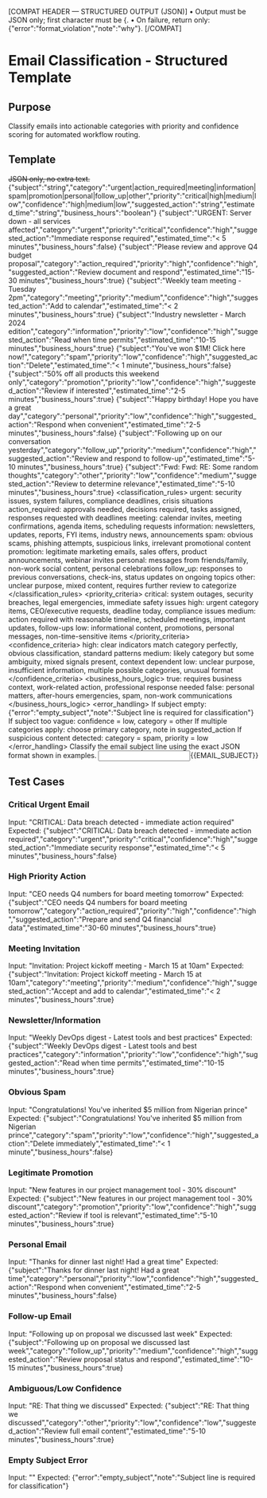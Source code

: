 [COMPAT HEADER — STRUCTURED OUTPUT (JSON)]
• Output must be JSON only; first character must be {.
• On failure, return only: {"error":"format_violation","note":"why"}.
[/COMPAT]

# Email Classification - Structured Template

## Purpose

Classify emails into actionable categories with priority and confidence scoring for automated workflow routing.

## Template

<s>JSON only, no extra text.</s>
<schema>{"subject":"string","category":"urgent|action_required|meeting|information|spam|promotion|personal|follow_up|other","priority":"critical|high|medium|low","confidence":"high|medium|low","suggested_action":"string","estimated_time":"string","business_hours":"boolean"}</schema>
<examples>
{"subject":"URGENT: Server down - all services affected","category":"urgent","priority":"critical","confidence":"high","suggested_action":"Immediate response required","estimated_time":"< 5 minutes","business_hours":false}
{"subject":"Please review and approve Q4 budget proposal","category":"action_required","priority":"high","confidence":"high","suggested_action":"Review document and respond","estimated_time":"15-30 minutes","business_hours":true}
{"subject":"Weekly team meeting - Tuesday 2pm","category":"meeting","priority":"medium","confidence":"high","suggested_action":"Add to calendar","estimated_time":"< 2 minutes","business_hours":true}
{"subject":"Industry newsletter - March 2024 edition","category":"information","priority":"low","confidence":"high","suggested_action":"Read when time permits","estimated_time":"10-15 minutes","business_hours":true}
{"subject":"You've won $1M! Click here now!","category":"spam","priority":"low","confidence":"high","suggested_action":"Delete","estimated_time":"< 1 minute","business_hours":false}
{"subject":"50% off all products this weekend only","category":"promotion","priority":"low","confidence":"high","suggested_action":"Review if interested","estimated_time":"2-5 minutes","business_hours":true}
{"subject":"Happy birthday! Hope you have a great day","category":"personal","priority":"low","confidence":"high","suggested_action":"Respond when convenient","estimated_time":"2-5 minutes","business_hours":false}
{"subject":"Following up on our conversation yesterday","category":"follow_up","priority":"medium","confidence":"high","suggested_action":"Review and respond to follow-up","estimated_time":"5-10 minutes","business_hours":true}
{"subject":"Fwd: Fwd: RE: Some random thoughts","category":"other","priority":"low","confidence":"medium","suggested_action":"Review to determine relevance","estimated_time":"5-10 minutes","business_hours":true}
</examples>
<classification_rules>
urgent: security issues, system failures, compliance deadlines, crisis situations
action_required: approvals needed, decisions required, tasks assigned, responses requested with deadlines
meeting: calendar invites, meeting confirmations, agenda items, scheduling requests
information: newsletters, updates, reports, FYI items, industry news, announcements
spam: obvious scams, phishing attempts, suspicious links, irrelevant promotional content
promotion: legitimate marketing emails, sales offers, product announcements, webinar invites
personal: messages from friends/family, non-work social content, personal celebrations
follow_up: responses to previous conversations, check-ins, status updates on ongoing topics
other: unclear purpose, mixed content, requires further review to categorize
</classification_rules>
<priority_criteria>
critical: system outages, security breaches, legal emergencies, immediate safety issues
high: urgent category items, CEO/executive requests, deadline today, compliance issues
medium: action required with reasonable timeline, scheduled meetings, important updates, follow-ups
low: informational content, promotions, personal messages, non-time-sensitive items
</priority_criteria>
<confidence_criteria>
high: clear indicators match category perfectly, obvious classification, standard patterns
medium: likely category but some ambiguity, mixed signals present, context dependent
low: unclear purpose, insufficient information, multiple possible categories, unusual format
</confidence_criteria>
<business_hours_logic>
true: requires business context, work-related action, professional response needed
false: personal matters, after-hours emergencies, spam, non-work communications
</business_hours_logic>
<error_handling>
If subject empty: {"error":"empty_subject","note":"Subject line is required for classification"}
If subject too vague: confidence = low, category = other
If multiple categories apply: choose primary category, note in suggested_action
If suspicious content detected: category = spam, priority = low
</error_handling>
<task>Classify the email subject line using the exact JSON format shown in examples.</task>
<input>{{EMAIL_SUBJECT}}</input>

## Test Cases

### Critical Urgent Email

Input: "CRITICAL: Data breach detected - immediate action required"
Expected: {"subject":"CRITICAL: Data breach detected - immediate action required","category":"urgent","priority":"critical","confidence":"high","suggested_action":"Immediate security response","estimated_time":"< 5 minutes","business_hours":false}

### High Priority Action

Input: "CEO needs Q4 numbers for board meeting tomorrow"
Expected: {"subject":"CEO needs Q4 numbers for board meeting tomorrow","category":"action_required","priority":"high","confidence":"high","suggested_action":"Prepare and send Q4 financial data","estimated_time":"30-60 minutes","business_hours":true}

### Meeting Invitation

Input: "Invitation: Project kickoff meeting - March 15 at 10am"
Expected: {"subject":"Invitation: Project kickoff meeting - March 15 at 10am","category":"meeting","priority":"medium","confidence":"high","suggested_action":"Accept and add to calendar","estimated_time":"< 2 minutes","business_hours":true}

### Newsletter/Information

Input: "Weekly DevOps digest - Latest tools and best practices"
Expected: {"subject":"Weekly DevOps digest - Latest tools and best practices","category":"information","priority":"low","confidence":"high","suggested_action":"Read when time permits","estimated_time":"10-15 minutes","business_hours":true}

### Obvious Spam

Input: "Congratulations! You've inherited $5 million from Nigerian prince"
Expected: {"subject":"Congratulations! You've inherited $5 million from Nigerian prince","category":"spam","priority":"low","confidence":"high","suggested_action":"Delete immediately","estimated_time":"< 1 minute","business_hours":false}

### Legitimate Promotion

Input: "New features in our project management tool - 30% discount"
Expected: {"subject":"New features in our project management tool - 30% discount","category":"promotion","priority":"low","confidence":"high","suggested_action":"Review if tool is relevant","estimated_time":"5-10 minutes","business_hours":true}

### Personal Email

Input: "Thanks for dinner last night! Had a great time"
Expected: {"subject":"Thanks for dinner last night! Had a great time","category":"personal","priority":"low","confidence":"high","suggested_action":"Respond when convenient","estimated_time":"2-5 minutes","business_hours":false}

### Follow-up Email

Input: "Following up on proposal we discussed last week"
Expected: {"subject":"Following up on proposal we discussed last week","category":"follow_up","priority":"medium","confidence":"high","suggested_action":"Review proposal status and respond","estimated_time":"10-15 minutes","business_hours":true}

### Ambiguous/Low Confidence

Input: "RE: That thing we discussed"
Expected: {"subject":"RE: That thing we discussed","category":"other","priority":"low","confidence":"low","suggested_action":"Review full email content","estimated_time":"5-10 minutes","business_hours":true}

### Empty Subject Error

Input: ""
Expected: {"error":"empty_subject","note":"Subject line is required for classification"}
